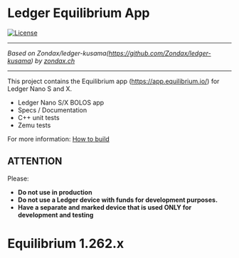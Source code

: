 # Ledger Equilibrium App
[![License](https://img.shields.io/badge/License-Apache%202.0-blue.svg)](https://opensource.org/licenses/Apache-2.0)

-------------------

_Based on Zondax/ledger-kusama(https://github.com/Zondax/ledger-kusama) by [zondax.ch](zondax.ch)_

------------------
This project contains the Equilibrium app (https://app.equilibrium.io/) for Ledger Nano S and X.

- Ledger Nano S/X BOLOS app
- Specs / Documentation
- C++ unit tests
- Zemu tests

For more information: [How to build](docs/build.md)

## ATTENTION

Please:

- **Do not use in production**
- **Do not use a Ledger device with funds for development purposes.**
- **Have a separate and marked device that is used ONLY for development and testing**

# Equilibrium  1.262.x

